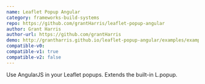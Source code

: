```yaml
---
name: Leaflet Popup Angular
category: frameworks-build-systems
repo: https://github.com/grantHarris/leaflet-popup-angular
author: Grant Harris
author-url: https://github.com/grantHarris
demo: http://grantharris.github.io/leaflet-popup-angular/examples/examples.html
compatible-v0:
compatible-v1: true
compatible-v2: false
---
```


Use AngularJS in your Leaflet popups. Extends the built-in L.popup.
